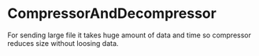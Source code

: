 # CompressorAndDecompressor
For sending large file it takes huge amount of data and time so compressor reduces size without loosing data.
